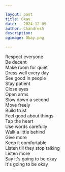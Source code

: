 ```yaml
---

layout: post
title: Okay
date:	2024-12-09
author:	Chandresh
description:
ogimage: Okay.png

---
```


Respect everyone <br>
Be decent <br>
Make room for quiet <br>
Dress well every day <br>
See good in people <br>
Stay patient <br>
Close eyes <br>
Open arms <br>
Slow down a second <br>
Move freely <br>
Build trust <br>
Feel good about things <br>
Tap the heart <br>
Use words carefully <br>
Walk a little behind <br>
Give more <br>
Keep it comfortable <br>
Listen till they stop talking <br>
Listen more <br>
Say it's going to be okay <br>
It's going to be okay

